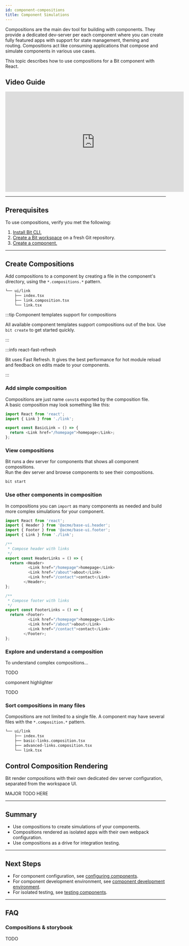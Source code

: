 ```yaml
---
id: component-compositions
title: Component Simulations
---
```


Compositions are the main dev tool for building with components. They provide a dedicated dev-server per each component where you can create fully featured apps with support for state management, theming and routing. Compositions act like consuming applications that compose and simulate components in various use cases.

This topic describes how to use compositions for a Bit component with React.

## Video Guide

<iframe width="560" height="315" src="https://www.youtube.com/embed/so8CcUzTrn4?rel=0" title="How to Render your Component" frameborder="0" allow="accelerometer; autoplay; clipboard-write; encrypted-media; gyroscope; picture-in-picture" allowfullscreen></iframe>

---

## Prerequisites

To use compositions, verify you met the following:

1. [Install Bit CLI.](TODO)
1. [Create a Bit workspace](TODO) on a fresh Git repository.
1. [Create a component.](TODO)

---

## Create Compositions

Add compositions to a component by creating a file in the component's directory, using the `*.compositions.*` pattern.

```bash {3}
└── ui/link
    ├── index.tsx
    ├── link.composition.tsx
    └── link.tsx
```

:::tip Component templates support for compositions

All available component templates support compositions out of the box. Use `bit create` to get started quickly.

:::

:::info react-fast-refresh

Bit uses Fast Refresh. It gives the best performance for hot module reload and feedback on edits made to your components.

:::

### Add simple composition

Compositions are just name `const`s exported by the composition file.  
A basic composition may look something like this:

```js
import React from 'react';
import { Link } from './link';

export const BasicLink = () => {
  return <Link href="/homepage">homepage</Link>;
};
```

### View compositions

Bit runs a dev server for components that shows all component compositions.  
Run the dev server and browse components to see their compositions.

```sh
bit start
```

### Use other components in composition

In compositions you can `import` as many components as needed and build more complex simulations for your component.

```js
import React from 'react';
import { Header } from '@acme/base-ui.header';
import { Footer } from '@acme/base-ui.footer';
import { Link } from './link';

/**
 * Compose header with links
 */
export const HeaderLinks = () => {
  return <Header>
          <Link href="/homepage">homepage</Link>
          <Link href="/about">about</Link>
          <Link href="/contact">contact</Link>
        </Header>;
};

/**
 * Compose footer with links
 */
export const FooterLinks = () => {
  return <Footer>
          <Link href="/homepage">homepage</Link>
          <Link href="/about">about</Link>
          <Link href="/contact">contact</Link>
        </Footer>;
};
```

### Explore and understand a composition

To understand complex compositions...

TODO

component highlighter

TODO

### Sort compositions in many files

Compositions are not limited to a single file. A component may have several files with the `*.composition.*` pattern.

```bash {3}
└── ui/link
    ├── index.tsx
    ├── basic-links.composition.tsx
    ├── advanced-links.composition.tsx
    └── link.tsx
```

## Control Composition Rendering

Bit render compositions with their own dedicated dev server configuration, separated from the workspace UI.

MAJOR TODO HERE

---

## Summary

* Use compositions to create simulations of your components.
* Compositions rendered as isolated apps with their own webpack configuration.
* Use compositions as a drive for integration testing.

---

## Next Steps

* For component configuration, see [configuring components](TODO).
* For component development environment, see [component development environment](TODO).
* For isolated testing, see [testing components](TODO).

---

## FAQ

### Compositions & storybook

TODO
